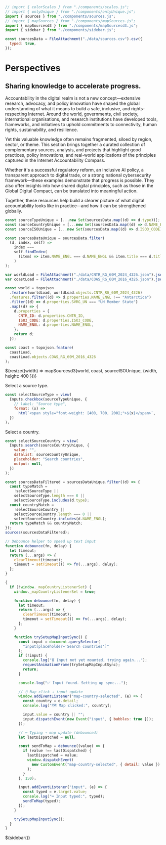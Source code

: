 <!-- import externals -->
<head>
<link rel="preconnect" href="https://fonts.googleapis.com">
<link rel="preconnect" href="https://fonts.gstatic.com" crossorigin>
<link
  rel="stylesheet"
  href="https://cdnjs.cloudflare.com/ajax/libs/font-awesome/6.4.0/css/all.min.css"
/>
<link rel="stylesheet" href="style.css">
<link rel="stylesheet" href="./sidebar.css" />
</head>

<!-- back to root button -->
<!-- <a href="../" class="back-to-root">
  <span class="arrow"></span>
</a> -->

<!-- import components -->

```js
// import { colorScales } from "./components/scales.js";
// import { onlyUnique } from "./components/onlyUnique.js";
import { sources } from "./components/sources.js";
// import { mapSources } from "./components/mapSources.js";
import { mapSourcesd3 } from "./components/mapSourcesd3.js";
import { sidebar } from "./components/sidebar.js";
```

<!-- data -->

```js
const sourcesData = FileAttachment("./data/sources.csv").csv({
  typed: true,
});
```

<!-- hero -->
<div class="hero">
  <h1>Perspectives</h1>
  <h2>Sharing knowledge to accelerate progress.</h2>
  <!-- <div id="hero-image"></div> -->
</div>

<div class="body-text">
<p>Accountability in the digital realm is not a new concept—extensive research, advocacy, and policy innovation have shaped the global understanding of what it means to build a safe, inclusive, and rights-respecting Internet. Around the world, governments, civil society, international organisations, and research institutions have developed tools, frameworks, and initiatives to uphold commitments to connectivity, human rights, sustainability, and resilience.</p>

<p>Yet this valuable knowledge often remains fragmented, siloed by region, sector, or theme. This section brings together a curated collection of complementary sources, analysis, and projects that highlight good practices, policy innovations, and real-world applications of the principles captured in the Internet Accountability Compass.</p>

<p>Whether it's a successful regulatory reform, an inclusive AI policy, a transparent approach to digital trade, or a strong national cybersecurity framework—these examples demonstrate that progress is possible. They also offer insights into how shared digital principles, such as those in the Global Digital Compact, can be translated into meaningful action.</p>

<p>Together, these resources help build a clearer picture of what digital accountability looks like in practice—and how it can be strengthened globally.</p>
</div>

<!-- data processing: unique types and countries for dropdown, and deduplicated data -->

```js
const sourceTypeUnique = [...new Set(sourcesData.map((d) => d.type))];
const sourceCountryUnique = [...new Set(sourcesData.map((d) => d.NAME_ENGL))];
const sourceISOUnique = [...new Set(sourcesData.map((d) => d.ISO3_CODE))];

const sourcesDataUnique = sourcesData.filter(
  (d, index, self) =>
    index ===
    self.findIndex(
      (item) => item.NAME_ENGL === d.NAME_ENGL && item.title === d.title
    )
);
```

<!-- load world map -->

```js
var worldLoad = FileAttachment("./data/CNTR_RG_60M_2024_4326.json").json();
var coastLoad = FileAttachment("./data/COAS_RG_60M_2016_4326.json").json();
```

```js
const world = topojson
  .feature(worldLoad, worldLoad.objects.CNTR_RG_60M_2024_4326)
  .features.filter((d) => d.properties.NAME_ENGL !== "Antarctica")
  .filter((d) => d.properties.SVRG_UN === "UN Member State")
  .map((d) => {
    d.properties = {
      CNTR_ID: d.properties.CNTR_ID,
      ISO3_CODE: d.properties.ISO3_CODE,
      NAME_ENGL: d.properties.NAME_ENGL,
    };
    return d;
  });

const coast = topojson.feature(
  coastLoad,
  coastLoad.objects.COAS_RG_60M_2016_4326
);
```

<!-- map -->
<div class="figure-w-full">
      ${resize((width) => mapSourcesd3(world, coast, sourceISOUnique, {width, height: 400 }))}
</div>

<!-- input controls -->

Select a source type.

```js
const selectSourceType = view(
  Inputs.checkbox(sourceTypeUnique, {
    // label: "Source type",
    format: (x) =>
      html`<span style="font-weight: [400, 700, 200];">${x}</span>`,
  })
);
```

Select a country.

```js
const selectSourceCountry = view(
  Inputs.search(sourceCountryUnique, {
    value: "",
    datalist: sourceCountryUnique,
    placeholder: "Search countries",
    output: null,
  })
);
```

<!-- filtered data -->

```js
const sourcesDataFiltered = sourcesDataUnique.filter((d) => {
  const typeMatch =
    !selectSourceType ||
    selectSourceType.length === 0 ||
    selectSourceType.includes(d.type);
  const countryMatch =
    !selectSourceCountry ||
    selectSourceCountry.length === 0 ||
    selectSourceCountry.includes(d.NAME_ENGL);
  return typeMatch && countryMatch;
});
sources(sourcesDataFiltered);
```

<!-- interactivity -->

```js
// Debounce helper to speed up text input
function debounce(fn, delay) {
  let timeout;
  return (...args) => {
    clearTimeout(timeout);
    timeout = setTimeout(() => fn(...args), delay);
  };
}
```

```js
{
  if (!window._mapCountryListenerSet) {
    window._mapCountryListenerSet = true;

    function debounce(fn, delay) {
      let timeout;
      return (...args) => {
        clearTimeout(timeout);
        timeout = setTimeout(() => fn(...args), delay);
      };
    }

    function trySetupMapInputSync() {
      const input = document.querySelector(
        "input[placeholder='Search countries']"
      );
      if (!input) {
        console.log("⏳ Input not yet mounted, trying again...");
        requestAnimationFrame(trySetupMapInputSync);
        return;
      }

      console.log("✅ Input found. Setting up sync...");

      // 🖱️ Map click → input update
      window.addEventListener("map-country-selected", (e) => {
        const country = e.detail;
        console.log("🗺️ Map clicked:", country);

        input.value = country || "";
        input.dispatchEvent(new Event("input", { bubbles: true }));
      });

      // ⌨️ Typing → map update (debounced)
      let lastDispatched = null;

      const sendToMap = debounce((value) => {
        if (value !== lastDispatched) {
          lastDispatched = value;
          window.dispatchEvent(
            new CustomEvent("map-country-selected", { detail: value })
          );
        }
      }, 150);

      input.addEventListener("input", (e) => {
        const typed = e.target.value;
        console.log("⌨️ Input typed:", typed);
        sendToMap(typed);
      });
    }

    trySetupMapInputSync();
  }
}
```

<!-- sources section -->
<div id="sources-section"></div>

<!-- sidebar -->
<div>
    ${sidebar()}
</div>
